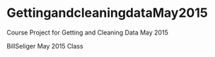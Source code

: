 # GettingandcleaningdataMay2015
Course Project for Getting and Cleaning Data May 2015

BillSeliger May 2015 Class
